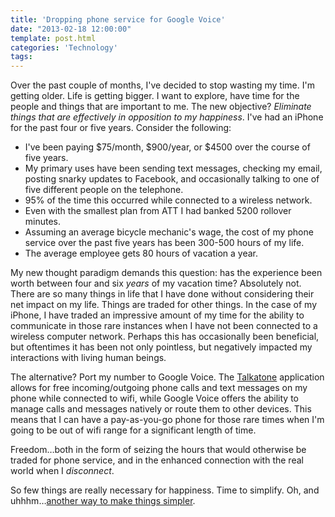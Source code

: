 ```yaml
---
title: 'Dropping phone service for Google Voice'
date: "2013-02-18 12:00:00"
template: post.html
categories: 'Technology'
tags:
---
```


Over the past couple of months, I've decided to stop wasting my time. I'm getting older. Life is getting bigger. I want to explore, have time for the people and things that are important to me. The new objective? *Eliminate things that are effectively in opposition to my happiness*. I've had an iPhone for the past four or five years. Consider the following:

* I've been paying $75/month, $900/year, or $4500 over the course of five years.
* My primary uses have been sending text messages, checking my email, posting snarky updates to Facebook, and occasionally talking to one of five different people on the telephone.
* 95% of the time this occurred while connected to a wireless network.
* Even with the smallest plan from ATT I had banked 5200 rollover minutes.
* Assuming an average bicycle mechanic's wage, the cost of my phone service over the past five years has been 300-500 hours of my life.
* The average employee gets 80 hours of vacation a year.

My new thought paradigm demands this question: has the experience been worth between four and six *years* of my vacation time? Absolutely not. There are so many things in life that I have done without considering their net impact on my life. Things are traded for other things. In the case of my iPhone, I have traded an impressive amount of my time for the ability to communicate in those rare instances when I have not been connected to a wireless computer network. Perhaps this has occasionally been beneficial, but oftentimes it has been not only pointless, but negatively impacted my interactions with living human beings.

The alternative? Port my number to Google Voice. The [Talkatone][1] application allows for free incoming/outgoing phone calls and text messages on my phone while connected to wifi, while Google Voice offers the ability to manage calls and messages natively or route them to other devices. This means that I can have a pay-as-you-go phone for those rare times when I'm going to be out of wifi range for a significant length of time.

Freedom…both in the form of seizing the hours that would otherwise be traded for phone service, and in the enhanced connection with the real world when I *disconnect*. 

So few things are really necessary for happiness. Time to simplify. Oh, and uhhhm…[another way to make things simpler][2].

 [1]: https://itunes.apple.com/us/app/talkatone-free-phone-calls/id397648381?mt=8
 [2]: http://www.supersimple.co
